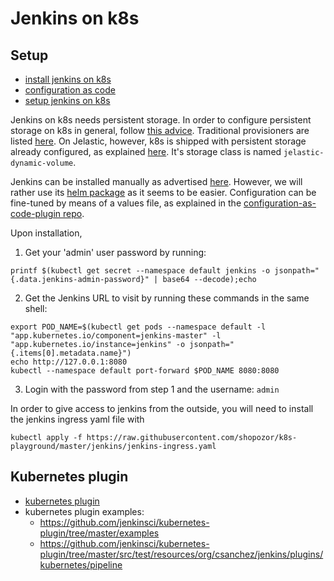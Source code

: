 # Jenkins on k8s

## Setup

* [install jenkins on k8s](https://developer.ibm.com/tutorials/deploy-and-run-jenkins-on-kubernetes-in-the-cloud/)
* [configuration as code](https://github.com/jenkinsci/configuration-as-code-plugin/tree/master/demos/kubernetes-helm)
* [setup jenkins on k8s](https://devopscube.com/setup-jenkins-on-kubernetes-cluster/)

Jenkins on k8s needs persistent storage. In order to configure persistent storage on k8s in general, follow [this advice](https://devopscube.com/persistent-volume-google-kubernetes-engine/). Traditional provisioners are listed [here](https://kubernetes.io/docs/concepts/storage/storage-classes/#provisioner). On Jelastic, however, k8s is shipped with persistent storage already configured, as explained [here](https://docs.jelastic.com/kubernetes-volume-provisioner). It's storage class is named `jelastic-dynamic-volume`.

Jenkins can be installed manually as advertised [here](https://devopscube.com/setup-jenkins-on-kubernetes-cluster/). However, we will rather use its [helm package](https://github.com/helm/charts/tree/master/stable/jenkins) as it seems to be easier. Configuration can be fine-tuned by means of a values file, as explained in the [configuration-as-code-plugin repo](https://github.com/helm/charts/tree/master/stable/jenkins).

Upon installation, 

1. Get your 'admin' user password by running:
  ```
  printf $(kubectl get secret --namespace default jenkins -o jsonpath="{.data.jenkins-admin-password}" | base64 --decode);echo
  ```
2. Get the Jenkins URL to visit by running these commands in the same shell:
  ```
  export POD_NAME=$(kubectl get pods --namespace default -l "app.kubernetes.io/component=jenkins-master" -l "app.kubernetes.io/instance=jenkins" -o jsonpath="{.items[0].metadata.name}")
  echo http://127.0.0.1:8080
  kubectl --namespace default port-forward $POD_NAME 8080:8080
  ```
3. Login with the password from step 1 and the username: `admin`

In order to give access to jenkins from the outside, you will need to install the jenkins ingress yaml file with
```
kubectl apply -f https://raw.githubusercontent.com/shopozor/k8s-playground/master/jenkins/jenkins-ingress.yaml
```

## Kubernetes plugin

* [kubernetes plugin](https://github.com/jenkinsci/kubernetes-plugin)
* kubernetes plugin examples:
  * https://github.com/jenkinsci/kubernetes-plugin/tree/master/examples
  * https://github.com/jenkinsci/kubernetes-plugin/tree/master/src/test/resources/org/csanchez/jenkins/plugins/kubernetes/pipeline